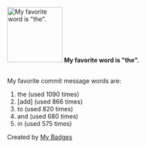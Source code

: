 <img src="https://my-badges.github.io/my-badges/favorite-word.png" alt="My favorite word is &quot;the&quot;." title="My favorite word is &quot;the&quot;." width="128">
<strong>My favorite word is &quot;the&quot;.</strong>
<br><br>

My favorite commit message words are:

1. the (used 1090 times)
2. [add] (used 866 times)
3. to (used 820 times)
4. and (used 680 times)
5. in (used 575 times)


Created by <a href="https://github.com/my-badges/my-badges">My Badges</a>
